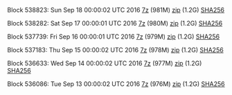 Block 538823: Sun Sep 18 00:00:02 UTC 2016 [7z](https://transfer.sh/1r13Y/bootstrap.dat.20160918.7z) (981M) [zip](https://transfer.sh/R5QLY/bootstrap.dat.20160918.zip) (1.2G) [SHA256](https://transfer.sh/34OE5/sha256.txt)

Block 538282: Sat Sep 17 00:00:01 UTC 2016 [7z](https://transfer.sh/ZZCQR/bootstrap.dat.20160917.7z) (980M) [zip](https://transfer.sh/5KAQP/bootstrap.dat.20160917.zip) (1.2G) [SHA256](https://transfer.sh/cIZvZ/sha256.txt)

Block 537739: Fri Sep 16 00:00:01 UTC 2016 [7z](https://transfer.sh/wxRdu/bootstrap.dat.20160916.7z) (979M) [zip](https://transfer.sh/Lp15d/bootstrap.dat.20160916.zip) (1.2G) [SHA256](https://transfer.sh/NA3Y8/sha256.txt)

Block 537183: Thu Sep 15 00:00:02 UTC 2016 [7z](https://transfer.sh/cQHdS/bootstrap.dat.20160915.7z) (978M) [zip](https://transfer.sh/YXZCM/bootstrap.dat.20160915.zip) (1.2G) [SHA256](https://transfer.sh/pEG2O/sha256.txt)

Block 536633: Wed Sep 14 00:00:02 UTC 2016 [7z](https://transfer.sh/zvtQs/bootstrap.dat.20160914.7z) (977M) [zip](https://transfer.sh/yfKh7/bootstrap.dat.20160914.zip) (1.2G) [SHA256](https://transfer.sh/GCPEy/sha256.txt)

Block 536086: Tue Sep 13 00:00:02 UTC 2016 [7z](https://transfer.sh/aTdMX/bootstrap.dat.20160913.7z) (976M) [zip](https://transfer.sh/geh27/bootstrap.dat.20160913.zip) (1.2G) [SHA256](https://transfer.sh/x2cc2/sha256.txt)

